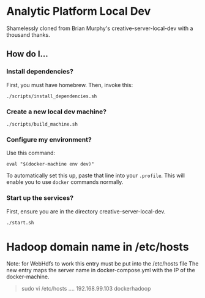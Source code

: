 # Analytic Platform Local Dev

 Shamelessly cloned from Brian Murphy's creative-server-local-dev with a thousand thanks.

## How do I...

### Install dependencies?

First, you must have homebrew. Then, invoke this:

    ./scripts/install_dependencies.sh

### Create a new local dev machine?

    ./scripts/build_machine.sh

### Configure my environment?

Use this command:

    eval "$(docker-machine env dev)"

To automatically set this up, paste that line into your `.profile`. This will enable you to use `docker`
commands normally.

### Start up the services?

First, ensure you are in the directory creative-server-local-dev.

    ./start.sh
    
# Hadoop domain name in /etc/hosts
Note: for WebHdfs to work this entry must be put into the /etc/hosts file
The new entry maps the server name in docker-compose.yml
with the IP of the docker-machine.

> sudo vi /etc/hosts
....
192.168.99.103  dockerhadoop 
